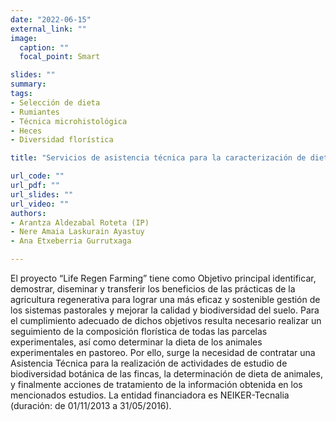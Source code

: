 ```yaml
---
date: "2022-06-15"
external_link: ""
image:
  caption: ""
  focal_point: Smart

slides: ""
summary:
tags:
- Selección de dieta
- Rumiantes
- Técnica microhistológica
- Heces
- Diversidad florística

title: "Servicios de asistencia técnica para la caracterización de dietas de rumiantes a partir de la técnica de micrografía fecal para determinación de cutículas de epidermis vegetales (dentro del proyecto LIFE-Regen Farming)"

url_code: ""
url_pdf: ""
url_slides: ""
url_video: ""
authors: 
- Arantza Aldezabal Roteta (IP)
- Nere Amaia Laskurain Ayastuy
- Ana Etxeberria Gurrutxaga

---
```


El proyecto “Life Regen Farming” tiene como Objetivo principal identificar, demostrar, diseminar y transferir los beneficios de las prácticas de la agricultura regenerativa para lograr una más eficaz y sostenible gestión de los sistemas pastorales y mejorar la calidad y biodiversidad del suelo. Para el cumplimiento adecuado de dichos objetivos resulta necesario realizar un seguimiento de la composición florística de todas las parcelas experimentales, así como determinar la dieta de los animales experimentales en pastoreo. Por ello, surge la necesidad de contratar una Asistencia Técnica para la realización de actividades de estudio de biodiversidad botánica de las fincas, la determinación de dieta de animales, y finalmente acciones de tratamiento de la información obtenida en los mencionados estudios. La entidad financiadora es NEIKER-Tecnalia (duración: de 01/11/2013  a 31/05/2016).

